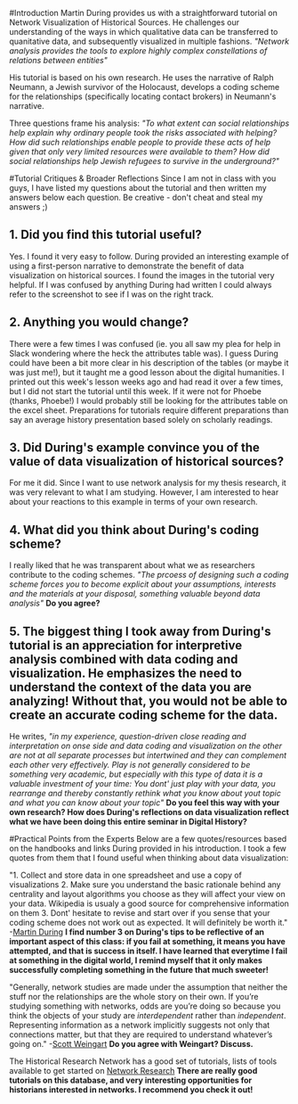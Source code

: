 #Introduction
Martin During provides us with a straightforward tutorial on Network Visualization of Historical Sources. He challenges our understanding of the ways in which qualitative data can be transferred to quanitative data, and subsequently visualized in multiple fashions. *"Network analysis provides the tools to explore highly complex constellations of relations between entities"* 

His tutorial is based on his own research. He uses the narrative of Ralph Neumann, a Jewish survivor of the Holocaust, develops a coding scheme for the relationships (specifically locating contact brokers) in Neumann's narrative. 

Three questions frame his analysis: 
*"To what extent can social relationships help explain why ordinary people took the risks associated with helping? How did such relationships enable people to provide these acts of help given that only very limited resources were available to them? How did social relationships help Jewish refugees to survive in the underground?"* 

#Tutorial Critiques & Broader Reflections
Since I am not in class with you guys, I have listed my questions about the tutorial and then written my answers below each question. Be creative - don't cheat and steal my answers ;) 

## 1. Did you find this tutorial useful? 
Yes. I found it very easy to follow. During provided an interesting example of using a first-person narrative to demonstrate the benefit of data visualization on historical sources. I found the images in the tutorial very helpful. If I was confused by anything During had written I could always refer to the screenshot to see if I was on the right track. 
## 2. Anything you would change? 
There were a few times I was confused (ie. you all saw my plea for help in Slack wondering where the heck the attributes table was). I guess During could have been a bit more clear in his description of the tables (or maybe it was just me!), but it taught me a good lesson about the digital humanities. I printed out this week's lesson weeks ago and had read it over a few times, but I did not start the tutorial until this week. If it were not for Phoebe (thanks, Phoebe!) I would probably still be looking for the attributes table on the excel sheet. Preparations for tutorials require different preparations than say an average history presentation based solely on scholarly readings. 
## 3. Did During's example convince you of the value of data visualization of historical sources? 
For me it did. Since I want to use network analysis for my thesis research, it was very relevant to what I am studying. However, I am interested to hear about your reactions to this example in terms of your own research. 
## 4. What did you think about During's coding scheme? 
I really liked that he was transparent about what we as researchers contribute to the coding schemes. *"The prcoess of designing such a coding scheme forces you to become explicit about your assumptions, interests and the materials at your disposal, something valuable beyond data analysis"* **Do you agree?** 
## 5. The biggest thing I took away from During's tutorial is an appreciation for interpretive analysis combined with data coding and visualization. He emphasizes the need to understand the context of the data you are analyzing! Without that, you would not be able to create an accurate coding scheme for the data. 
He writes, *"in my experience, question-driven close reading and interpretation on onse side and data coding and visualization on the other are not at all separate processes but intertwined and they can complement each other very effectively. Play is not generally considered to be something very academic, but especially with this type of data it is a valuable investment of your time: You dont' just play with your data, you rearrange and thereby constantly rethink what you know about yout topic and what you can know about your topic"* **Do you feel this way with your own research? How does During's reflections on data visualization reflect what we have been doing this entire seminar in Digital History?**

#Practical Points from the Experts 
Below are a few quotes/resources based on the handbooks and links During provided in his introduction. I took a few quotes from them that I found useful when thinking about data visualization: 

"1. Collect and store data in one spreadsheet and use a copy of visualizations 
2. Make sure you understand the basic rationale behind any centrality and layout algorithms you choose as they will affect your view on your data. Wikipedia is usualy a good source for comprehensive information on them
3. Dont' hesitate to revise and start over if you sense that your coding scheme does not work out as expected. It will definitely be worth it." -[Martin During](http://programminghistorian.org/lessons/creating-network-diagrams-from-historical-sources)
**I find number 3 on During's tips to be reflective of an important aspect of this class: if you fail at something, it means you have attempted, and that is success in itself. I have learned that everytime I fail at something in the digital world, I remind myself that it only makes successfully completing something in the future that much sweeter!** 

"Generally, network studies are made under the assumption that neither the stuff nor the relationships are the whole story on their own. If you’re studying something with networks, odds are you’re doing so because you think the objects of your study are *interdependent* rather than *independent*. Representing information as a network implicitly suggests not only that connections matter, but that they are required to understand whatever’s going on." -[Scott Weingart](http://www.scottbot.net/HIAL/?p=6279) 
**Do you agree with Weingart? Discuss.** 

The Historical Research Network has a good set of tutorials, lists of tools available to get started on [Network Research](http://historicalnetworkresearch.org/resources/external-resources/#2)
**There are really good tutorials on this database, and very interesting opportunities for historians interested in networks. I recommend you check it out!** 
